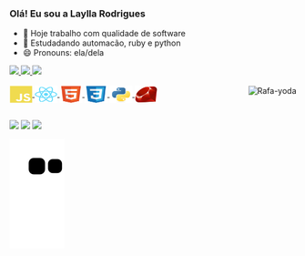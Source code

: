 ### Olá! Eu sou a Laylla Rodrigues

- 🔭 Hoje trabalho com qualidade de software
- 🌱 Estudadando automacão, ruby e python
- 😄 Pronouns: ela/dela


 <div>
  <a href="https://github.com/LayllaRodrigues">
  <img height="180em" src="https://github-readme-stats.vercel.app/api?username=LayllaRodrigues&show_icons=true&theme=dracula&include_all_commits=true&count_private=true"/>
  <img height="180em" src="https://github-readme-stats.vercel.app/api/top-langs/?username=LayllaRodrigues&layout=compact&langs_count=16&theme=dracula"/>
  <img height="180em" src="https://github-readme-stats.vercel.app/api/top-langs/?username=LayllaRodrigues&layout=compact&langs_count=7&theme=dracula"/>
</div>
<div style="display: inline_block"><br>

  <img align="center" alt="Rafa-Js" height="30" width="40" src="https://raw.githubusercontent.com/devicons/devicon/master/icons/javascript/javascript-plain.svg">
  <img align="center" alt="Rafa-React" height="30" width="40" src="https://raw.githubusercontent.com/devicons/devicon/master/icons/react/react-original.svg">
  <img align="center" alt="Rafa-HTML" height="30" width="40" src="https://raw.githubusercontent.com/devicons/devicon/master/icons/html5/html5-original.svg">
  <img align="center" alt="Rafa-CSS" height="30" width="40" src="https://raw.githubusercontent.com/devicons/devicon/master/icons/css3/css3-original.svg">
  <img align="center" alt="Rafa-Python" height="30" width="40" src="https://raw.githubusercontent.com/devicons/devicon/master/icons/python/python-original.svg">
  <img align="right" alt="Rafa-yoda" src="https://cdn.discordapp.com/attachments/795358919417397249/825430589581688872/hi.gif">
  <img align="center" alt="Rafa-CSS" height="30" width="40" src="https://raw.githubusercontent.com/devicons/devicon/master/icons/ruby/ruby-original.svg"
  

  
</div>
  
  ##
 
<div> 
 
  <a href="https://instagram.com/anotacoesdeumaestudante" target="_blank"><img src="https://img.shields.io/badge/-Instagram-%23E4405F?style=for-the-badge&logo=instagram&logoColor=white" target="_blank"></a>
  <a href = "laylla.oliveira.rodrigues@hotmail.com"><img src="https://img.shields.io/badge/-Gmail-%23333?style=for-the-badge&logo=gmail&logoColor=white" target="_blank"></a>
  <a href="https://www.linkedin.com/in/laylla-rodrigues-263357b1/" target="_blank"><img src="https://img.shields.io/badge/-LinkedIn-%230077B5?style=for-the-badge&logo=linkedin&logoColor=white" target="_blank"></a> 
  
  ![Snake animation](https://github.com/LayllaRodrigues/LayllaRodrigues/blob/output/github-contribution-grid-snake.svg)
 

